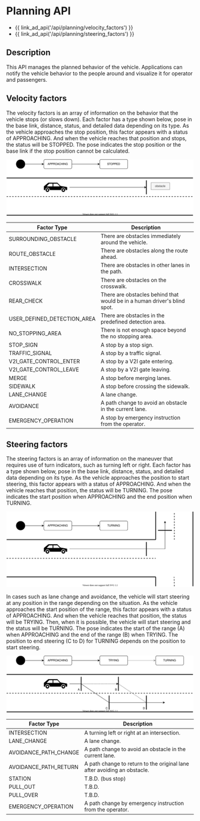 # Planning API

- {{ link_ad_api('/api/planning/velocity_factors') }}
- {{ link_ad_api('/api/planning/steering_factors') }}

## Description

This API manages the planned behavior of the vehicle.
Applications can notify the vehicle behavior to the people around and visualize it for operator and passengers.

## Velocity factors

The velocity factors is an array of information on the behavior that the vehicle stops (or slows down).
Each factor has a type shown below, pose in the base link, distance, status, and detailed data depending on its type.
As the vehicle approaches the stop position, this factor appears with a status of APPROACHING.
And when the vehicle reaches that position and stops, the status will be STOPPED.
The pose indicates the stop position or the base link if the stop position cannot be calculated.

![velocity-factors](./docs/velocity-factors.drawio.svg)

| Factor Type                 | Description                                                              |
| --------------------------- | ------------------------------------------------------------------------ |
| SURROUNDING_OBSTACLE        | There are obstacles immediately around the vehicle.                      |
| ROUTE_OBSTACLE              | There are obstacles along the route ahead.                               |
| INTERSECTION                | There are obstacles in other lanes in the path.                          |
| CROSSWALK                   | There are obstacles on the crosswalk.                                    |
| REAR_CHECK                  | There are obstacles behind that would be in a human driver's blind spot. |
| USER_DEFINED_DETECTION_AREA | There are obstacles in the predefined detection area.                    |
| NO_STOPPING_AREA            | There is not enough space beyond the no stopping area.                   |
| STOP_SIGN                   | A stop by a stop sign.                                                   |
| TRAFFIC_SIGNAL              | A stop by a traffic signal.                                              |
| V2I_GATE_CONTROL_ENTER      | A stop by a V2I gate entering.                                           |
| V2I_GATE_CONTROL_LEAVE      | A stop by a V2I gate leaving.                                            |
| MERGE                       | A stop before merging lanes.                                             |
| SIDEWALK                    | A stop before crossing the sidewalk.                                     |
| LANE_CHANGE                 | A lane change.                                                           |
| AVOIDANCE                   | A path change to avoid an obstacle in the current lane.                  |
| EMERGENCY_OPERATION         | A stop by emergency instruction from the operator.                       |

## Steering factors

The steering factors is an array of information on the maneuver that requires use of turn indicators, such as turning left or right.
Each factor has a type shown below, pose in the base link, distance, status, and detailed data depending on its type.
As the vehicle approaches the position to start steering, this factor appears with a status of APPROACHING.
And when the vehicle reaches that position, the status will be TURNING.
The pose indicates the start position when APPROACHING and the end position when TURNING.

![steering-factors-1](./docs/steering-factors-1.drawio.svg)

In cases such as lane change and avoidance, the vehicle will start steering at any position in the range depending on the situation.
As the vehicle approaches the start position of the range, this factor appears with a status of APPROACHING.
And when the vehicle reaches that position, the status will be TRYING.
Then, when it is possible, the vehicle will start steering and the status will be TURNING.
The pose indicates the start of the range (A) when APPROACHING and the end of the range (B) when TRYING.
The position to end steering (C to D) for TURNING depends on the position to start steering.

![steering-factors-2](./docs/steering-factors-2.drawio.svg)

| Factor Type           | Description                                                              |
| --------------------- | ------------------------------------------------------------------------ |
| INTERSECTION          | A turning left or right at an intersection.                              |
| LANE_CHANGE           | A lane change.                                                           |
| AVOIDANCE_PATH_CHANGE | A path change to avoid an obstacle in the current lane.                  |
| AVOIDANCE_PATH_RETURN | A path change to return to the original lane after avoiding an obstacle. |
| STATION               | T.B.D. (bus stop)                                                        |
| PULL_OUT              | T.B.D.                                                                   |
| PULL_OVER             | T.B.D.                                                                   |
| EMERGENCY_OPERATION   | A path change by emergency instruction from the operator.                |

